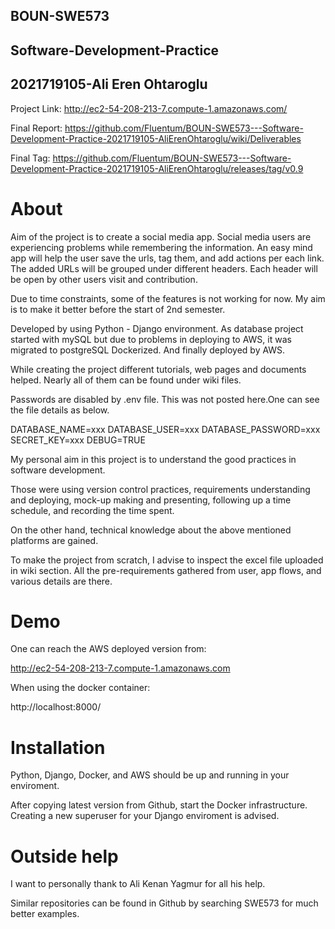 ##              BOUN-SWE573

##      Software-Development-Practice

##        2021719105-Ali Eren Ohtaroglu

Project Link:	http://ec2-54-208-213-7.compute-1.amazonaws.com/

Final Report:	https://github.com/Fluentum/BOUN-SWE573---Software-Development-Practice-2021719105-AliErenOhtaroglu/wiki/Deliverables

Final Tag:	https://github.com/Fluentum/BOUN-SWE573---Software-Development-Practice-2021719105-AliErenOhtaroglu/releases/tag/v0.9


# About

Aim of the project is to create a social media app. Social media users are experiencing problems while remembering the information.
An easy mind app will help the user save the urls, tag them, and add actions per each link. The added URLs will be grouped under different headers.
Each header will be open by other users visit and contribution. 

Due to time constraints, some of the features is not working for now. My aim is to make it better before the start of 2nd semester.

Developed by using Python - Django environment. As database project started with mySQL but due to problems in deploying to AWS, it was migrated to postgreSQL Dockerized. And finally deployed by AWS.

While creating the project different tutorials, web pages and documents helped. Nearly all of them can be found under wiki files. 

Passwords are disabled by .env file. This was not posted here.One can see the file details as below. 

DATABASE_NAME=xxx
DATABASE_USER=xxx
DATABASE_PASSWORD=xxx
SECRET_KEY=xxx
DEBUG=TRUE

My personal aim in this project is to understand the good practices in software development. 

Those were using version control practices, requirements understanding and deploying, mock-up making and presenting, following up a time schedule, and recording the time spent.

On the other hand, technical knowledge about the above mentioned platforms are gained. 

To make the project from scratch, I advise to inspect the excel file uploaded in wiki section. All the pre-requirements gathered from user, app flows, and various details are there.

# Demo

One can reach the AWS deployed version from:

http://ec2-54-208-213-7.compute-1.amazonaws.com

When using the docker container:

http://localhost:8000/

# Installation

Python, Django, Docker, and AWS should be up and running in your enviroment. 

After copying latest version from Github, start the Docker infrastructure. Creating a new superuser for your Django enviroment is advised.

# Outside help

I want to personally thank to Ali Kenan Yagmur for all his help.

Similar repositories can be found in Github by searching SWE573 for much better examples. 


